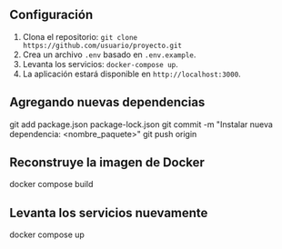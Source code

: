 ## Configuración
1. Clona el repositorio: `git clone https://github.com/usuario/proyecto.git`
2. Crea un archivo `.env` basado en `.env.example`.
3. Levanta los servicios: `docker-compose up`.
4. La aplicación estará disponible en `http://localhost:3000`.

## Agregando nuevas dependencias
git add package.json package-lock.json
git commit -m "Instalar nueva dependencia: <nombre_paquete>"
git push origin <rama>

## Reconstruye la imagen de Docker
docker compose build

## Levanta los servicios nuevamente
docker compose up
